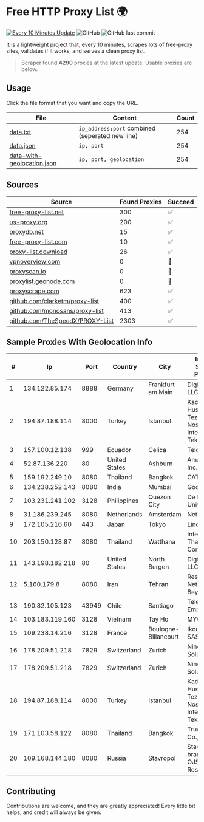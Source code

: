 
# Free HTTP Proxy List 🌍

[![Every 10 Minutes Update](https://github.com/mertguvencli/http-proxy-list/actions/workflows/main.yml/badge.svg?branch=main)](https://github.com/mertguvencli/http-proxy-list/actions/workflows/main.yml)
![GitHub](https://img.shields.io/github/license/mertguvencli/http-proxy-list)
![GitHub last commit](https://img.shields.io/github/last-commit/mertguvencli/http-proxy-list)

It is a lightweight project that, every 10 minutes, scrapes lots of free-proxy sites, validates if it works, and serves a clean proxy list.


> Scraper found **4290** proxies at the latest update. Usable proxies are below.

## Usage

Click the file format that you want and copy the URL.


|File|Content|Count|
|----|-------|-----|
|[data.txt](https://raw.githubusercontent.com/mertguvencli/http-proxy-list/main/proxy-list/data.txt)|`ip_address:port` combined (seperated new line)|254|
|[data.json](https://raw.githubusercontent.com/mertguvencli/http-proxy-list/main/proxy-list/data.json)|`ip, port`|254|
|[data-with-geolocation.json](https://raw.githubusercontent.com/mertguvencli/http-proxy-list/main/proxy-list/data-with-geolocation.json)|`ip, port, geolocation`|254|

## Sources

|Source|Found Proxies|Succeed|
|------|-------------|-------|
|[free-proxy-list.net](https://free-proxy-list.net)|300|✅|
|[us-proxy.org](https://www.us-proxy.org)|200|✅|
|[proxydb.net](http://proxydb.net)|15|✅|
|[free-proxy-list.com](https://free-proxy-list.com/?page=&port=&type%5B%5D=http&type%5B%5D=https&up_time=0&search=Search)|10|✅|
|[proxy-list.download](https://www.proxy-list.download/HTTP)|26|✅|
|[vpnoverview.com](https://vpnoverview.com/privacy/anonymous-browsing/free-proxy-servers)|0|🚫|
|[proxyscan.io](https://www.proxyscan.io)|0|🚫|
|[proxylist.geonode.com](https://proxylist.geonode.com/api/proxy-list?limit=300&page=1&sort_by=lastChecked&sort_type=desc&protocols=http,https)|0|🚫|
|[proxyscrape.com](https://api.proxyscrape.com/v2/?request=displayproxies&protocol=http&timeout=10000&country=all&ssl=all&anonymity=all)|623|✅|
|[github.com/clarketm/proxy-list](https://raw.githubusercontent.com/clarketm/proxy-list/master/proxy-list-raw.txt)|400|✅|
|[github.com/monosans/proxy-list](https://raw.githubusercontent.com/monosans/proxy-list/main/proxies/http.txt)|413|✅|
|[github.com/TheSpeedX/PROXY-List](https://raw.githubusercontent.com/TheSpeedX/PROXY-List/master/http.txt)|2303|✅|


## Sample Proxies With Geolocation Info

|#|Ip|Port|Country|City|Internet Service Provider|
|-|--|----|-------|----|-------------------------|
|1|134.122.85.174|8888|Germany|Frankfurt am Main|DigitalOcean, LLC|
|2|194.87.188.114|8000|Turkey|Istanbul|Kadir Huseyin Tezcan Nosspeed Internet Teknolojileri|
|3|157.100.12.138|999|Ecuador|Celica|Telconet S.A|
|4|52.87.136.220|80|United States|Ashburn|Amazon.com, Inc.|
|5|159.192.249.10|8080|Thailand|Bangkok|CAT-BB|
|6|134.238.252.143|8080|India|Mumbai|Google LLC|
|7|103.231.241.102|3128|Philippines|Quezon City|De La Salle University|
|8|31.186.239.245|8080|Netherlands|Amsterdam|NetSkope Inc|
|9|172.105.216.60|443|Japan|Tokyo|Linode, LLC|
|10|203.150.128.87|8080|Thailand|Watthana|Internet Thailand Company Ltd|
|11|143.198.182.218|80|United States|North Bergen|DigitalOcean, LLC|
|12|5.160.179.8|8080|Iran|Tehran|Respina Networks & Beyond PJSC|
|13|190.82.105.123|43949|Chile|Santiago|Telefonica Empresas|
|14|103.183.119.160|3128|Vietnam|Tay Ho|MYCLOUD|
|15|109.238.14.216|3128|France|Boulogne-Billancourt|Ikoula Net SAS|
|16|178.209.51.218|7829|Switzerland|Zurich|Nine Internet Solutions AG|
|17|178.209.51.218|7829|Switzerland|Zurich|Nine Internet Solutions AG|
|18|194.87.188.114|8000|Turkey|Istanbul|Kadir Huseyin Tezcan Nosspeed Internet Teknolojileri|
|19|171.103.58.122|8080|Thailand|Bangkok|True Internet Co., Ltd.|
|20|109.168.144.180|8080|Russia|Stavropol|Stavropol branch of OJSC Rostelecom|



## Contributing

Contributions are welcome, and they are greatly appreciated! Every
little bit helps, and credit will always be given.

